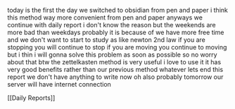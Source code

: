 today is the first the day we switched to obsidian from pen and paper i think this method way more convenient from pen and paper anyways we continue with daily report i don't know the reason but the weekends are more bad than weekdays probably it is because of we have more free time and we don't want to start to study as like newton 2nd law if you are stopping you will continue to stop if you are moving you continue to moving but i thin i will gonna solve this problem as soon as possible so no worry about that btw the zettelkasten method is very useful i love to use it it has very good benefits rather than our previous method whatever lets end this report we don't have anything to write now oh also probably tomorrow our server will have internet connection 


[[Daily Reports]]